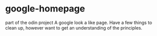 # google-homepage
part of the odin project 
A google look a like page. Have a few things to clean up, however want to get an understanding of the principles. 
